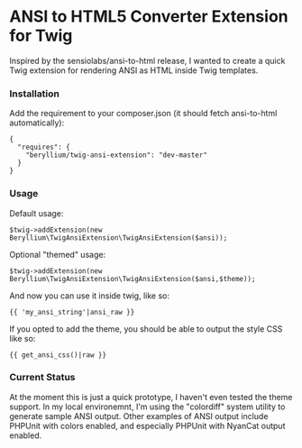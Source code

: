 # ANSI to HTML5 Converter Extension for Twig

Inspired by the sensiolabs/ansi-to-html release, I wanted to create a quick Twig extension for rendering ANSI as HTML inside Twig templates.

### Installation

Add the requirement to your composer.json (it should fetch ansi-to-html automatically):

    {
      "requires": {
        "beryllium/twig-ansi-extension": "dev-master"
      }
    }

### Usage

Default usage:

    $twig->addExtension(new Beryllium\TwigAnsiExtension\TwigAnsiExtension($ansi));

Optional "themed" usage:

    $twig->addExtension(new Beryllium\TwigAnsiExtension\TwigAnsiExtension($ansi,$theme));

And now you can use it inside twig, like so:

    {{ 'my_ansi_string'|ansi_raw }}

If you opted to add the theme, you should be able to output the style CSS like so:

    {{ get_ansi_css()|raw }}

### Current Status

At the moment this is just a quick prototype, I haven't even tested the theme support. In my local environemnt, I'm using the "colordiff" system utility to generate sample ANSI output. Other examples of ANSI output include PHPUnit with colors enabled, and especially PHPUnit with NyanCat output enabled.
